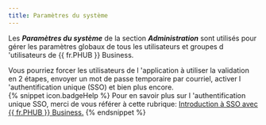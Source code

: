 ```yaml
---
title: Paramètres du système
---
```

Les ***Paramètres du système*** de la section ***Administration*** sont utilisés pour gérer les paramètres globaux de tous les utilisateurs et groupes d 'utilisateurs de {{ fr.PHUB }} Business.  

Vous pourriez forcer les utilisateurs de l 'application à utiliser la validation en 2 étapes, envoyer un mot de passe temporaire par courriel, activer l 'authentification unique (SSO) et bien plus encore.  
{% snippet icon.badgeHelp %} 
Pour en savoir plus sur l 'authentification unique SSO, merci de vous référer à cette rubrique: [Introduction à SSO avec {{ fr.PHUB }} Business.](/fr/hub/getting-started/get-started-sso-hub-business/) 
{% endsnippet %}
 
